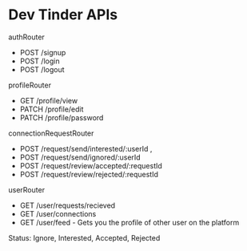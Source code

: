 # Dev Tinder APIs

authRouter

- POST /signup
- POST /login
- POST /logout

profileRouter

- GET /profile/view
- PATCH /profile/edit
- PATCH /profile/password

connectionRequestRouter

- POST /request/send/interested/:userId ,
- POST /request/send/ignored/:userId
- POST /request/review/accepted/:requestId
- POST /request/review/rejected/:requestId

userRouter

- GET /user/requests/recieved
- GET /user/connections
- GET /user/feed - Gets you the profile of other user on the platform

Status: Ignore, Interested, Accepted, Rejected

